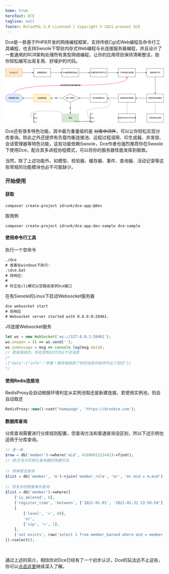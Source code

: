 ```yaml
---
home: true
heroText: DCE
tagline: null
footer: MulanPSL-2.0 Licensed | Copyright © 2021-present DCE
---
```


<style>
  .no-sidebar .home {
    max-width: 1280px;
  }
  .no-sidebar p img {
    display: block;
    margin: 40px auto;
  }
</style>

Dce是一款基于PHP8开发的网络编程框架，支持传统Cgi式Web编程及命令行工具编程，也支持Swoole下常驻内存式Web编程与长连接服务器编程，并且设计了一套通用的RCR架构处理所有类型网络编程，让你的应用项目保持清晰整洁，助你轻松编写出易复用、好维护的代码。

![RCR架构流程图](./guide/rcr.svg)

Dce还有很多特色功能，其中最为重量级的是 ~~分库中间件~~，可以让你轻松实现分库查询。除此之外还提供有负载均衡连接池、远程过程调用、ID生成器、并发锁、会话管理器等特色功能，这些功能依赖Swoole，Dce作者也强烈推荐你在Swoole下使用Dce，配合其多进程协程模式，可以将你的服务器性能发挥到极致。

当然，除了上述功能外，如模型、校验器、缓存器、事件、查询器、活动记录等这些常规的功能模块也必不可能缺少。



### 开始使用


#### 获取

```shell
composer create-project idrunk/dce-app:@dev
```

取用例
```shell
composer create-project idrunk/dce-app:dev-sample dce-sample
```


#### 使用命令行工具

执行一个空命令
```shell
./dce
# 或者在windows下执行:
.\dce.bat
# 将响应:
#
# 你正在cli模式以空路径请求Dce接口
```

在有Swoole的Linux下启动Websocket服务器
```shell
dce websocket start
# 将响应
# Websocket server started with 0.0.0.0:20461.
```

JS连接Websocket服务
```js
let ws = new WebSocket('ws://127.0.0.1:20461');
ws.onopen = () => ws.send('');
ws.onmessage = msg => console.log(msg.data);
// 若连接成功，将在控制台打印出下述消息
/*
;{"data":{"info":"恭喜！服务端收到了你的消息并给你作出了回应"}}
*/
```


#### 使用Redis连接池

RedisProxy会自动根据环境判定从实例池取还是新建连接，若使用实例池，则会自动取还
```php
RedisProxy::new()->set('homepage', 'https://drunkce.com');
```


#### 数据库查询

分库查询需要进行分库规则配置，但查询方法和普通查询没区别，所以下述示例也适用于分库查询。
```php
// 查一条
$row = db('member')->where('mid', 4100001221441)->find();
// db方法为实例化查询器的快捷方法

// 简单联合查询
$list = db('member', 'm')->join('member_role', 'mr', 'mr.mid = m.mid')->select();

// 较复杂的嵌套条件查询
$list = db('member')->where([
    ['is_deleted', 0],
    ['register_time', 'between', ['2021-01-01', '2021-01-31 23:59:59']],
    [
        ['level', '>', 60],
        'or',
        ['vip', '>', 1],
    ],
    ['not exists', raw('select 1 from member_banned where mid = member.mid')],
])->select();
```

<br>

通过上述的简介，相信你对Dce已经有了一个初步认识，Dce的玩法远不止这些，你可以[点击这里](/guide/)继续深入了解。